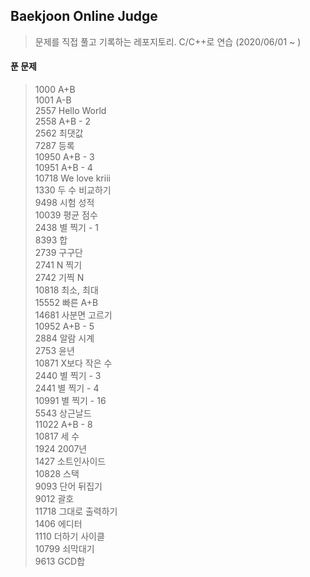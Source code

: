 ## Baekjoon Online Judge

> 문제를 직접 풀고 기록하는 레포지토리. C/C++로 연습 (2020/06/01 ~ )

#### 푼 문제

> 1000 A+B<br/>
> 1001 A-B<br/>
> 2557 Hello World<br/>
> 2558 A+B - 2<br/>
> 2562 최댓값<br/>
> 7287 등록<br/>
> 10950 A+B - 3<br/>
> 10951 A+B - 4<br/>
> 10718 We love kriii<br/>
> 1330 두 수 비교하기<br/>
> 9498 시험 성적<br/>
> 10039 평균 점수<br/>
> 2438 별 찍기 - 1<br/>
> 8393 합<br/>
> 2739 구구단<br/>
> 2741 N 찍기<br/>
> 2742 기찍 N<br/>
> 10818 최소, 최대<br/>
> 15552 빠른 A+B<br />
> 14681 사분면 고르기<br />
> 10952 A+B - 5<br/>
> 2884 알람 시계<br/>
> 2753 윤년<br/>
> 10871 X보다 작은 수<br/>
> 2440 별 찍기 - 3<br/>
> 2441 별 찍기 - 4<br/>
> 10991 별 찍기 - 16<br/>
> 5543 상근날드<br/>
> 11022 A+B - 8<br/>
> 10817 세 수<br/>
> 1924 2007년<br/>
> 1427 소트인사이드<br/>
> 10828 스택<br/>
> 9093 단어 뒤집기<br/>
> 9012 괄호<br/>
> 11718 그대로 출력하기<br/>
> 1406 에디터<br/>
> 1110 더하기 사이클<br/>
> 10799 쇠막대기<br/>
> 9613 GCD합<br/>
